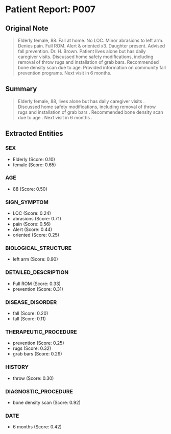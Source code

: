 # Patient Report: P007

## Original Note

> Elderly female, 88. Fall at home. No LOC. Minor abrasions to left arm. Denies pain. Full ROM. Alert & oriented x3. Daughter present. Advised fall prevention. Dr. H. Brown. Patient lives alone but has daily caregiver visits. Discussed home safety modifications, including removal of throw rugs and installation of grab bars. Recommended bone density scan due to age. Provided information on community fall prevention programs. Next visit in 6 months.

## Summary

>  Elderly female, 88, lives alone but has daily caregiver visits . Discussed home safety modifications, including removal of throw rugs and installation of grab bars . Recommended bone density scan due to age . Next visit in 6 months .

## Extracted Entities

### SEX

- Elderly (Score: 0.10)
- female (Score: 0.65)

### AGE

- 88 (Score: 0.50)

### SIGN_SYMPTOM

- LOC (Score: 0.24)
- abrasions (Score: 0.71)
- pain (Score: 0.56)
- Alert (Score: 0.44)
- oriented (Score: 0.25)

### BIOLOGICAL_STRUCTURE

- left arm (Score: 0.90)

### DETAILED_DESCRIPTION

- Full ROM (Score: 0.33)
- prevention (Score: 0.31)

### DISEASE_DISORDER

- fall (Score: 0.20)
- fall (Score: 0.11)

### THERAPEUTIC_PROCEDURE

- prevention (Score: 0.25)
- rugs (Score: 0.32)
- grab bars (Score: 0.29)

### HISTORY

- throw (Score: 0.30)

### DIAGNOSTIC_PROCEDURE

- bone density scan (Score: 0.92)

### DATE

- 6 months (Score: 0.42)

